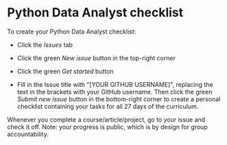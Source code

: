 # Python Data Analyst checklist

To create your Python Data Analyst checklist:

- Click the *Issues* tab

- Click the green *New issue* button in the top-right corner

- Click the green *Get started* button

- Fill in the Issue title with "[YOUR GITHUB USERNAME]", replacing the text in the brackets with your GitHub username. Then click the green *Submit new issue* button in the bottom-right corner to create a personal checklist containing your tasks for all 27 days of the curriculum.

Whenever you complete a course/article/project, go to your issue and check it off. Note: your progress is public, which is by design for group accountability.
